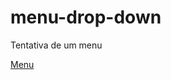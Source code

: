 # menu-drop-down
Tentativa de um menu

<a href="https://brunnoferreiraaa.github.io/menu-drop-down"> Menu </a>
